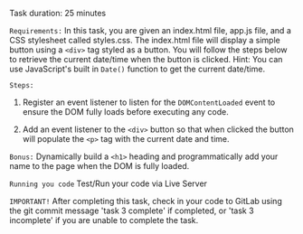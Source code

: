 Task duration:  25 minutes

`Requirements:`
In this task, you are given an index.html file, app.js file, and a CSS stylesheet called styles.css.  The index.html file will display a simple button using a `<div>` tag styled as a button. You will follow the steps below to retrieve the current date/time when the button is clicked. Hint: You can use JavaScript's built in `Date()` function to get the current date/time.


`Steps:`
1. Register an event listener to listen for the `DOMContentLoaded` event to ensure the DOM fully loads before executing any code.

2. Add an event listener to the `<div>` button so that when clicked the button will populate the `<p>` tag with the current date and time.

`Bonus:`
Dynamically build a `<h1>` heading and programmatically add your name to the page when the DOM is fully loaded.


`Running you code`
Test/Run your code via Live Server


`IMPORTANT!`
After completing this task, check in your code to GitLab using the git commit message 'task 3 complete' if completed, or 'task 3 incomplete' if you are unable to complete the task.
